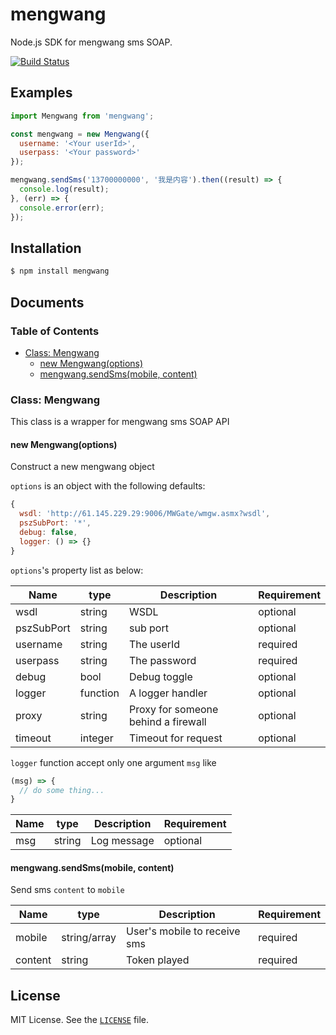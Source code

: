 # mengwang
Node.js SDK for mengwang sms SOAP.

[![Build Status](https://travis-ci.org/soulwu/mengwang.svg?branch=master)](https://travis-ci.org/soulwu/mengwang)

Examples
--------

``` js
import Mengwang from 'mengwang';

const mengwang = new Mengwang({
  username: '<Your userId>',
  userpass: '<Your password>'
});

mengwang.sendSms('13700000000', '我是内容').then((result) => {
  console.log(result);
}, (err) => {
  console.error(err);
});
```

Installation
------------

``` bash
$ npm install mengwang
```

Documents
---------

### Table of Contents
- [Class: Mengwang](#class-mengwang)
    - [new Mengwang(options)](#new-mengwangoptions)
    - [mengwang.sendSms(mobile, content)](#mengwangsendsmsmobile-content)

### Class: Mengwang
This class is a wrapper for mengwang sms SOAP API

#### new Mengwang(options)
Construct a new mengwang object

`options` is an object with the following defaults:

``` js
{
  wsdl: 'http://61.145.229.29:9006/MWGate/wmgw.asmx?wsdl',
  pszSubPort: '*',
  debug: false,
  logger: () => {}
}
```

`options`'s property list as below:

| Name          | type     | Description                             | Requirement |
| ------------- | -------- | --------------------------------------- | ----------- |
| wsdl          | string   | WSDL                                    | optional    |
| pszSubPort    | string   | sub port                                | optional    |
| username      | string   | The userId                              | required    |
| userpass      | string   | The password                            | required    |
| debug         | bool     | Debug toggle                            | optional    |
| logger        | function | A logger handler                        | optional    |
| proxy         | string   | Proxy for someone behind a firewall     | optional    |
| timeout       | integer  | Timeout for request                     | optional    |

`logger` function accept only one argument `msg` like

``` js
(msg) => {
  // do some thing...
}
```

| Name | type   | Description | Requirement |
| ---- | ------ | ----------- | ----------- |
| msg  | string | Log message | optional    |

#### mengwang.sendSms(mobile, content)
Send sms `content` to `mobile`

| Name       | type         | Description                           | Requirement |
| ---------- | ------------ | ------------------------------------- | ----------- |
| mobile     | string/array | User's mobile to receive sms          | required    |
| content    | string       | Token played                          | required    |

License
-------

MIT License. See the [`LICENSE`](LICENSE) file.


